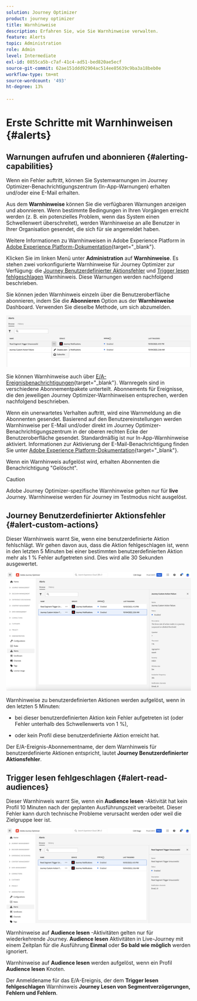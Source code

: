 ```yaml
---
solution: Journey Optimizer
product: journey optimizer
title: Warnhinweise
description: Erfahren Sie, wie Sie Warnhinweise verwalten.
feature: Alerts
topic: Administration
role: Admin
level: Intermediate
exl-id: 0855ca5b-c7af-41c4-ad51-bed820ae5ecf
source-git-commit: 62ae151ddd92904ac514ee85639c9ba3a18beb0e
workflow-type: tm+mt
source-wordcount: '493'
ht-degree: 13%

---
```


# Erste Schritte mit Warnhinweisen {#alerts}

## Warnungen aufrufen und abonnieren {#alerting-capabilities}

Wenn ein Fehler auftritt, können Sie Systemwarnungen im Journey Optimizer-Benachrichtigungszentrum (In-App-Warnungen) erhalten und/oder eine E-Mail erhalten.

Aus dem **Warnhinweise** können Sie die verfügbaren Warnungen anzeigen und abonnieren. Wenn bestimmte Bedingungen in Ihren Vorgängen erreicht werden (z. B. ein potenzielles Problem, wenn das System einen Schwellenwert überschreitet), werden Warnhinweise an alle Benutzer in Ihrer Organisation gesendet, die sich für sie angemeldet haben.

<!--These messages can repeat over a pre-defined time interval until the alert has been resolved.-->

Weitere Informationen zu Warnhinweisen in Adobe Experience Platform in [Adobe Experience Platform-Dokumentation](https://experienceleague.adobe.com/docs/experience-platform/observability/alerts/overview.html?lang=de){target="_blank"}.

Klicken Sie im linken Menü unter **Administration** auf **Warnhinweise**. Es stehen zwei vorkonfigurierte Warnhinweise für Journey Optimizer zur Verfügung: die [Journey Benutzerdefinierter Aktionsfehler](#alert-custom-actions) und [Trigger lesen fehlgeschlagen](#alert-read-audiences) Warnhinweis. Diese Warnungen werden nachfolgend beschrieben.

Sie können jeden Warnhinweis einzeln über die Benutzeroberfläche abonnieren, indem Sie die **Abonnieren** Option aus der **Warnhinweise** Dashboard. Verwenden Sie dieselbe Methode, um sich abzumelden.

![](assets/alert-subscribe.png)

Sie können Warnhinweise auch über [E/A-Ereignisbenachrichtigungen](https://experienceleague.adobe.com/docs/experience-platform/observability/alerts/subscribe.html?lang=de){target="_blank"}. Warnregeln sind in verschiedene Abonnementpakete unterteilt. Abonnements für Ereignisse, die den jeweiligen Journey Optimizer-Warnhinweisen entsprechen, werden nachfolgend beschrieben.

Wenn ein unerwartetes Verhalten auftritt, wird eine Warnmeldung an die Abonnenten gesendet. Basierend auf den Benutzereinstellungen werden Warnhinweise per E-Mail und/oder direkt im Journey Optimizer-Benachrichtigungszentrum in der oberen rechten Ecke der Benutzeroberfläche gesendet. Standardmäßig ist nur In-App-Warnhinweise aktiviert. Informationen zur Aktivierung der E-Mail-Benachrichtigung finden Sie unter [Adobe Experience Platform-Dokumentation](https://experienceleague.adobe.com/docs/experience-platform/observability/alerts/ui.html#enable-email-alerts){target="_blank"}.

Wenn ein Warnhinweis aufgelöst wird, erhalten Abonnenten die Benachrichtigung &quot;Gelöscht&quot;.

>[!CAUTION]
>
>Adobe Journey Optimizer-spezifische Warnhinweise gelten nur für **live** Journey. Warnhinweise werden für Journey im Testmodus nicht ausgelöst.

## Journey Benutzerdefinierter Aktionsfehler {#alert-custom-actions}

Dieser Warnhinweis warnt Sie, wenn eine benutzerdefinierte Aktion fehlschlägt. Wir gehen davon aus, dass die Aktion fehlgeschlagen ist, wenn in den letzten 5 Minuten bei einer bestimmten benutzerdefinierten Aktion mehr als 1 % Fehler aufgetreten sind. Dies wird alle 30 Sekunden ausgewertet.

![](assets/alerts-custom-action.png)

Warnhinweise zu benutzerdefinierten Aktionen werden aufgelöst, wenn in den letzten 5 Minuten:

* bei dieser benutzerdefinierten Aktion kein Fehler aufgetreten ist (oder Fehler unterhalb des Schwellenwerts von 1 %),

* oder kein Profil diese benutzerdefinierte Aktion erreicht hat.

Der E/A-Ereignis-Abonnementname, der dem Warnhinweis für benutzerdefinierte Aktionen entspricht, lautet **Journey Benutzerdefinierter Aktionsfehler**.

## Trigger lesen fehlgeschlagen {#alert-read-audiences}

Dieser Warnhinweis warnt Sie, wenn ein **Audience lesen** -Aktivität hat kein Profil 10 Minuten nach der geplanten Ausführungszeit verarbeitet. Dieser Fehler kann durch technische Probleme verursacht werden oder weil die Zielgruppe leer ist.

![](assets/alerts1.png)

Warnhinweise auf **Audience lesen** -Aktivitäten gelten nur für wiederkehrende Journey. **Audience lesen** Aktivitäten in Live-Journey mit einem Zeitplan für die Ausführung **Einmal** oder **So bald wie möglich** werden ignoriert.

Warnhinweise auf **Audience lesen** werden aufgelöst, wenn ein Profil **Audience lesen** Knoten.

Der Anmeldename für das E/A-Ereignis, der dem **Trigger lesen fehlgeschlagen** Warnhinweis **Journey Lesen von Segmentverzögerungen, Fehlern und Fehlern**.
